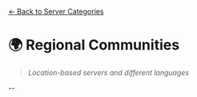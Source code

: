 [← Back to Server Categories](../README.md)

# 🌍 Regional Communities
> *Location-based servers and different languages*

--